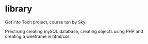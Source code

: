 # library

Get into Tech project, course tun by Sky. 

Prectising creating mySQL database, creating objects using PHP and creating a wireframe in html/css.

